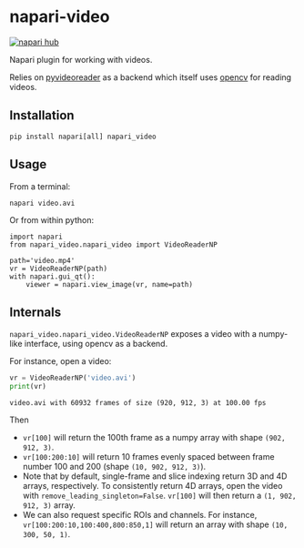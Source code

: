 # napari-video
[![napari hub](https://img.shields.io/endpoint?url=https://api.napari-hub.org/shields/napari_video)](https://napari-hub.org/plugins/napari_video)

Napari plugin for working with videos.

Relies on [pyvideoreader](https://pypi.org/project/pyvideoreader/) as a backend which itself uses [opencv](https://opencv.org) for reading videos.

## Installation
```shell
pip install napari[all] napari_video
```

## Usage
From a terminal:
```shell
napari video.avi
```

Or from within python:
```shell
import napari
from napari_video.napari_video import VideoReaderNP

path='video.mp4'
vr = VideoReaderNP(path)
with napari.gui_qt():
    viewer = napari.view_image(vr, name=path)
```

## Internals
`napari_video.napari_video.VideoReaderNP` exposes a video with a numpy-like interface, using opencv as a backend.

For instance, open a video:
```python
vr = VideoReaderNP('video.avi')
print(vr)
```
```
video.avi with 60932 frames of size (920, 912, 3) at 100.00 fps
```
Then

- `vr[100]` will return the 100th frame as a numpy array with shape `(902, 912, 3)`.
- `vr[100:200:10]` will return 10 frames evenly spaced between frame number 100 and 200 (shape `(10, 902, 912, 3)`).
- Note that by default, single-frame and slice indexing return 3D and 4D arrays, respectively. To consistently return 4D arrays, open the video with `remove_leading_singleton=False`. `vr[100]` will then return a `(1, 902, 912, 3)` array.
- We can also request specific ROIs and channels. For instance, `vr[100:200:10,100:400,800:850,1]` will return an array with shape `(10, 300, 50, 1)`.

